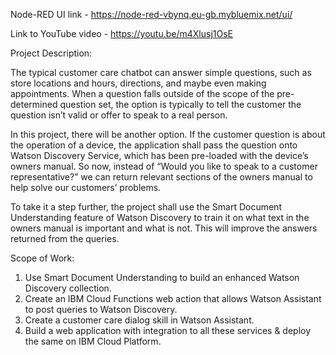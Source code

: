 Node-RED UI link - https://node-red-vbynq.eu-gb.mybluemix.net/ui/

Link to YouTube video - https://youtu.be/m4Xlusj1OsE

Project Description:

The typical customer care chatbot can answer simple questions, such as store locations and hours, directions, and maybe even making appointments. When a question falls outside of the scope of the pre-determined question set, the option is typically to tell the customer the question isn’t valid or offer to speak to a real person.

In this project, there will be another option. If the customer question is about the operation of a device, the application shall pass the question onto Watson Discovery Service, which has been pre-loaded with the device’s owners manual. So now, instead of “Would you like to speak to a customer representative?” we can return relevant sections of the owners manual to help solve our customers’ problems.

To take it a step further, the project shall use the Smart Document Understanding feature of Watson Discovery to train it on what text in the owners manual is important and what is not. This will improve the answers returned from the queries.

Scope of Work:

1) Use Smart Document Understanding to build an enhanced Watson Discovery collection.
2) Create an IBM Cloud Functions web action that allows Watson Assistant to post queries to Watson Discovery.
3) Create a customer care dialog skill in Watson Assistant.
4) Build a web application with integration to all these services & deploy the same on IBM Cloud Platform.
